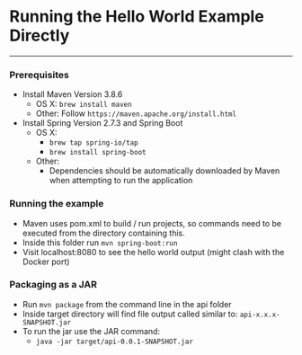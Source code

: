 # Running the Hello World Example Directly
---
### Prerequisites
- Install Maven Version 3.8.6
    - OS X: `brew install maven`
    - Other: Follow `https://maven.apache.org/install.html`
- Install Spring Version 2.7.3 and Spring Boot
    - OS X: 
      - `brew tap spring-io/tap`
      - `brew install spring-boot`
    - Other:
      - Dependencies should be automatically downloaded by Maven when attempting to run the application

### Running the example
- Maven uses pom.xml to build / run projects, so commands need to be executed from the directory containing this.
- Inside this folder run `mvn spring-boot:run`
- Visit localhost:8080 to see the hello world output (might clash with the Docker port)

### Packaging as a JAR
- Run `mvn package` from the command line in the api folder
- Inside target directory will find file output called similar to: `api-x.x.x-SNAPSHOT.jar`
- To run the jar use the JAR command:
    - `java -jar target/api-0.0.1-SNAPSHOT.jar`

